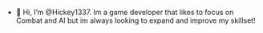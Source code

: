 - 👋 Hi, I’m @Hickey1337. Im a game developer that likes to focus on Combat and AI but im always looking to expand and improve my skillset!

<!---
Hickey1337/Hickey1337 is a ✨ special ✨ repository because its `README.md` (this file) appears on your GitHub profile.
You can click the Preview link to take a look at your changes.
--->
